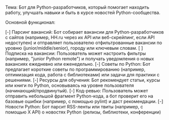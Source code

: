 Тема: Бот для Python-разработчиков, который помогает находить работу, улучшать навыки и быть в курсе новостей Python-сообщества.

Основной функционал:

[-] Парсинг вакансий: Бот собирает вакансии для Python-разработчиков с сайтов (например, HH.ru через их API или веб-скрейпинг, если API недоступен) и отправляет пользователю отфильтрованные вакансии по уровню (junior/middle/senior), городу или ключевым словам.
[ ] Подписка на вакансии: Пользователь может настроить фильтры (например, "junior Python remote") и получать уведомления о новых вакансиях ежедневно или еженедельно.
[-] Советы по Python: Бот предлагает короткие советы по программированию (например, оптимизация кода, работа с библиотеками) или задачи для практики с решениями.
[-] Ресурсы для обучения: Бот рекомендует статьи, курсы или книги по Python, основываясь на уровне пользователя (начинающий/продвинутый).
[-] Код-ревью: Пользователь может отправить небольшой фрагмент Python-кода, а бот проверит его на базовые ошибки (например, с помощью pylint) и даст рекомендации.
[-] Новости Python: Бот парсит RSS-ленты или твиты (например, с помощью X API) о новостях Python (релизы, библиотеки, конференции)